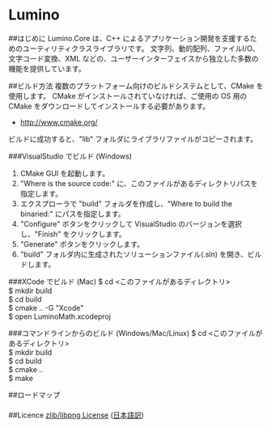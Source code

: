 ﻿Lumino
===========

##はじめに
Lumino.Core は、C++ によるアプリケーション開発を支援するためのユーティリティクラスライブラリです。
文字列、動的配列、ファイルI/O、文字コード変換、XML などの、ユーザーインターフェイスから独立した多数の機能を提供しています。


##ビルド方法
複数のプラットフォーム向けのビルドシステムとして、CMake を使用します。
CMake がインストールされていなければ、ご使用の OS 用の CMake をダウンロードしてインストールする必要があります。
- http://www.cmake.org/

ビルドに成功すると、"lib" フォルダにライブラリファイルがコピーされます。

###VisualStudio でビルド (Windows)
1. CMake GUI を起動します。
2. "Where is the source code:" に、このファイルがあるディレクトリパスを指定します。
3. エクスプローラで "build" フォルダを作成し、"Where to build the binaried:" にパスを指定します。
4. "Configure" ボタンをクリックして VisualStudio のバージョンを選択し、"Finish" をクリックします。
5. "Generate" ボタンをクリックします。
6. "build" フォルダ内に生成されたソリューションファイル(.sln) を開き、ビルドします。

###XCode でビルド (Mac)
$ cd <このファイルがあるディレクトリ>  
$ mkdir build  
$ cd build  
$ cmake .. -G "Xcode"  
$ open LuminoMath.xcodeproj  

###コマンドラインからのビルド (Windows/Mac/Linux)
$ cd <このファイルがあるディレクトリ>  
$ mkdir build  
$ cd build  
$ cmake ..  
$ make  


##ロードマップ
####


##Licence
[zlib/libpng License](http://opensource.org/licenses/zlib-license.php)
([日本語訳](http://sourceforge.jp/projects/opensource/wiki/licenses/zlib_libpng_license))
